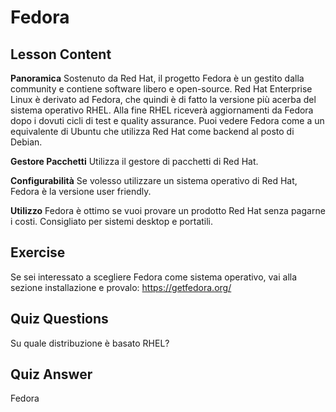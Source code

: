 # Fedora

## Lesson Content

<b>Panoramica</b>
Sostenuto da Red Hat, il progetto Fedora è un gestito dalla community e contiene software libero e open-source. Red Hat Enterprise Linux è derivato ad Fedora, che quindi è di fatto la versione più acerba del sistema operativo RHEL. Alla fine RHEL riceverà aggiornamenti da Fedora dopo i dovuti cicli di test e quality assurance. Puoi vedere Fedora come a un equivalente di Ubuntu che utilizza Red Hat come backend al posto di Debian.

<b>Gestore Pacchetti</b>
Utilizza il gestore di pacchetti di Red Hat.

<b>Configurabilità</b>
Se volesso utilizzare un sistema operativo di Red Hat, Fedora è la versione user friendly.

<b>Utilizzo</b>
Fedora è ottimo se vuoi provare un prodotto Red Hat senza pagarne i costi. Consigliato per sistemi desktop e portatili.

## Exercise

Se sei interessato a scegliere Fedora come sistema operativo, vai alla sezione installazione e provalo: <a href='https://getfedora.org/'>https://getfedora.org/</a>

## Quiz Questions

Su quale distribuzione è basato RHEL?

## Quiz Answer

Fedora
